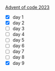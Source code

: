 [Advent of code 2023](https://adventofcode.com/2023)

- [x] day 1
- [x] day 2
- [ ] day 3
- [ ] day 4
- [ ] day 5
- [ ] day 6
- [ ] day 7
- [ ] day 8
- [x] day 9